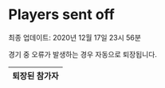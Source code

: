 # Players sent off
최종 업데이트: 2020년 12월 17일 23시 56분


경기 중 오류가 발생하는 경우 자동으로 퇴장됩니다.


| 퇴장된 참가자 |
|:---:|